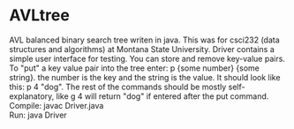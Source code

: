 # AVLtree
AVL balanced binary search tree writen in java. This was for csci232 (data structures and algorithms) at Montana State University. Driver contains a simple user interface for testing. You can store and remove key-value pairs. To "put" a key value pair into the tree enter: p {some number} {some string}. the number is the key and the string is the value. It should look like this: p 4 "dog". The rest of the commands should be mostly self-explanatory, like g 4 will return "dog" if entered after the put command.  
Compile: javac Driver.java  
Run: java Driver

